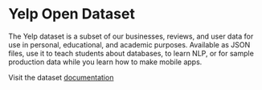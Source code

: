 # Yelp Open Dataset
The Yelp dataset is a subset of our businesses, reviews, and user data for use in personal, educational, and academic purposes. Available as JSON files, use it to teach students about databases, to learn NLP, or for sample production data while you learn how to make mobile apps.

Visit the dataset [documentation](https://www.yelp.com/dataset/documentation/main)
